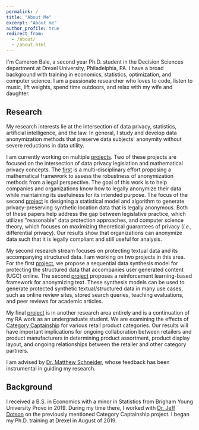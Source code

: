 ```yaml
---
permalink: /
title: "About Me"
excerpt: "About me"
author_profile: true
redirect_from: 
  - /about/
  - /about.html
---
```


I'm Cameron Bale, a second year Ph.D. student in the Decision Sciences department at Drexel University, Philadelphia, PA. I have a broad background with training in economics, statistics, optimization, and computer science. I am a passionate researcher who loves to code, listen to music, lift weights, spend time outdoors, and relax with my wife and daughter.

## Research

My research interests lie at the intersection of data privacy, statistics, artificial intelligence, and the law. In general, I study and develop data anonymization methods that preserve data subjects' anonymity without severe reductions in data utility. 

I am currently working on multiple [projects](https://cdbale.github.io//research/). Two of these projects are focused on the intersection of data privacy legislation and mathematical privacy concepts. The [first](https://cdbale.github.io//research/working-paper-Legally-Anonymizing-Personal-Data) is a multi-disciplinary effort proposing a mathematical framework to assess the robustness of anonymization methods from a legal perspective. The goal of this work is to help companies and organizations know how to legally anonymize their data while maintaining its usefulness for its intended purpose. The focus of the second [project](https://cdbale.github.io//research/synthesizer-anonymized-location-data) is designing a statistical model and algorithm to generate privacy-preserving synthetic location data that is legally anonymous. Both of these papers help address the gap between legislative practice, which utilizes "reasonable" data protection approaches, and computer science theory, which focuses on maximizing theoretical guarantees of privacy (*i.e.,* differential privacy). Our results show that organizations can anonymize data such that it is legally compliant and still useful for analysis.

My second research stream focuses on protecting textual data and its accompanying structured data. I am working on two projects in this area. For the first [project](https://cdbale.github.io//research/Protecting-Anonymity-Bayesian-Data-Synthesis), we propose a sequential data synthesis model for protecting the structured data that accompanies user generated content (UGC) online. The second [project](https://cdbale.github.io//research/ETE-anon) proposes a reinforcement learning-based framework for anonymizing text. These synthesis models can be used to generate protected synthetic textual/structured data in many use cases, such as online review sites, stored search queries, teaching evaluations, and peer reviews for academic articles.

My final [project](https://cdbale.github.io//research/CC) is in another research area entirely and is a continuation of my RA work as an undergraduate student. We are examining the effects of [Category Captainship](https://www.dotactiv.com/blog/what-is-a-category-captain) for various retail product categories. Our results will have important implications for ongoing collaboration between retailers and product manufacturers in determining product assortment, product display layout, and ongoing relationships between the retailer and other category partners.

I am advised by [Dr. Matthew Schneider](https://www.lebow.drexel.edu/people/matthewschneider), whose feedback has been instrumental in guiding my research.

## Background

I received a B.S. in Economics with a minor in Statistics from Brigham Young University Provo in 2019. During my time there, I worked with [Dr. Jeff Dotson](https://marriott.byu.edu/directory/details?id=33658) on the previously mentioned Category Captainship project. I began my Ph.D. training at Drexel in August of 2019.
